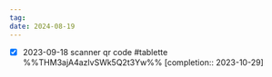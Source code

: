 ```yaml
---
tag: 
date: 2024-08-19
---
```

- [x] 2023-09-18 scanner qr code #tablette   %%THM3ajA4azlvSWk5Q2t3Yw%%  [completion:: 2023-10-29]
